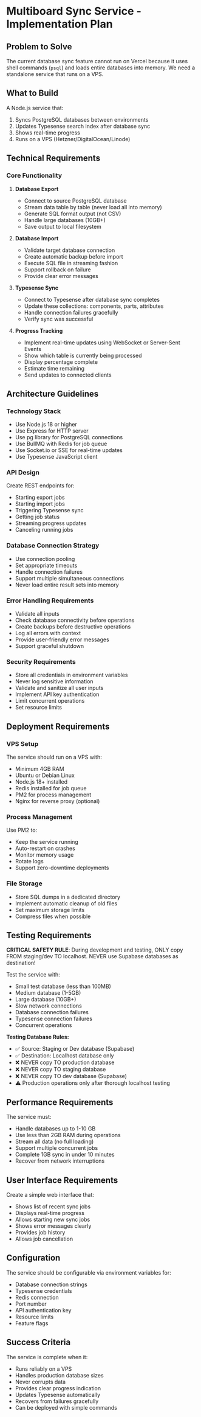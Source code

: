 # Multiboard Sync Service - Implementation Plan

## Problem to Solve

The current database sync feature cannot run on Vercel because it uses shell commands (`psql`) and loads entire databases into memory. We need a standalone service that runs on a VPS.

## What to Build

A Node.js service that:
1. Syncs PostgreSQL databases between environments
2. Updates Typesense search index after database sync
3. Shows real-time progress
4. Runs on a VPS (Hetzner/DigitalOcean/Linode)

## Technical Requirements

### Core Functionality

1. **Database Export**
   - Connect to source PostgreSQL database
   - Stream data table by table (never load all into memory)
   - Generate SQL format output (not CSV)
   - Handle large databases (10GB+)
   - Save output to local filesystem

2. **Database Import**
   - Validate target database connection
   - Create automatic backup before import
   - Execute SQL file in streaming fashion
   - Support rollback on failure
   - Provide clear error messages

3. **Typesense Sync**
   - Connect to Typesense after database sync completes
   - Update these collections: components, parts, attributes
   - Handle connection failures gracefully
   - Verify sync was successful

4. **Progress Tracking**
   - Implement real-time updates using WebSocket or Server-Sent Events
   - Show which table is currently being processed
   - Display percentage complete
   - Estimate time remaining
   - Send updates to connected clients

## Architecture Guidelines

### Technology Stack
- Use Node.js 18 or higher
- Use Express for HTTP server
- Use pg library for PostgreSQL connections
- Use BullMQ with Redis for job queue
- Use Socket.io or SSE for real-time updates
- Use Typesense JavaScript client

### API Design
Create REST endpoints for:
- Starting export jobs
- Starting import jobs
- Triggering Typesense sync
- Getting job status
- Streaming progress updates
- Canceling running jobs

### Database Connection Strategy
- Use connection pooling
- Set appropriate timeouts
- Handle connection failures
- Support multiple simultaneous connections
- Never load entire result sets into memory

### Error Handling Requirements
- Validate all inputs
- Check database connectivity before operations
- Create backups before destructive operations
- Log all errors with context
- Provide user-friendly error messages
- Support graceful shutdown

### Security Requirements
- Store all credentials in environment variables
- Never log sensitive information
- Validate and sanitize all user inputs
- Implement API key authentication
- Limit concurrent operations
- Set resource limits

## Deployment Requirements

### VPS Setup
The service should run on a VPS with:
- Minimum 4GB RAM
- Ubuntu or Debian Linux
- Node.js 18+ installed
- Redis installed for job queue
- PM2 for process management
- Nginx for reverse proxy (optional)

### Process Management
Use PM2 to:
- Keep the service running
- Auto-restart on crashes
- Monitor memory usage
- Rotate logs
- Support zero-downtime deployments

### File Storage
- Store SQL dumps in a dedicated directory
- Implement automatic cleanup of old files
- Set maximum storage limits
- Compress files when possible

## Testing Requirements

**CRITICAL SAFETY RULE**: During development and testing, ONLY copy FROM staging/dev TO localhost. NEVER use Supabase databases as destination!

Test the service with:
- Small test database (less than 100MB)
- Medium database (1-5GB)
- Large database (10GB+)
- Slow network connections
- Database connection failures
- Typesense connection failures
- Concurrent operations

**Testing Database Rules:**
- ✅ Source: Staging or Dev database (Supabase) 
- ✅ Destination: Localhost database only
- ❌ NEVER copy TO production database
- ❌ NEVER copy TO staging database
- ❌ NEVER copy TO dev database (Supabase)
- ⚠️ Production operations only after thorough localhost testing

## Performance Requirements

The service must:
- Handle databases up to 1-10 GB
- Use less than 2GB RAM during operations
- Stream all data (no full loading)
- Support multiple concurrent jobs
- Complete 1GB sync in under 10 minutes
- Recover from network interruptions

## User Interface Requirements

Create a simple web interface that:
- Shows list of recent sync jobs
- Displays real-time progress
- Allows starting new sync jobs
- Shows error messages clearly
- Provides job history
- Allows job cancellation

## Configuration

The service should be configurable via environment variables for:
- Database connection strings
- Typesense credentials
- Redis connection
- Port number
- API authentication key
- Resource limits
- Feature flags

## Success Criteria

The service is complete when it:
- Runs reliably on a VPS
- Handles production database sizes
- Never corrupts data
- Provides clear progress indication
- Updates Typesense automatically
- Recovers from failures gracefully
- Can be deployed with simple commands